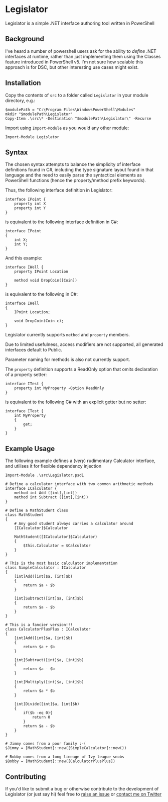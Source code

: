 # Legislator
Legislator is a simple .NET interface authoring tool written in PowerShell

## Background

I've heard a number of powershell users ask for the ability to _define_ .NET interfaces at runtime, rather than just implementing them using the Classes feature introduced in PowerShell v5. I'm not sure how scalable this approach is for DSC, but other interesting use cases might exist.

## Installation

Copy the contents of `src` to a folder called `Legislator` in your module directory, e.g.:

    $modulePath = "C:\Program Files\WindowsPowerShell\Modules"
    mkdir "$modulePath\Legislator"
    Copy-Item .\src\* -Destination "$modulePath\Legislator\" -Recurse

Import using `Import-Module` as you would any other module:

    Import-Module Legislator

## Syntax 

The chosen syntax attempts to balance the simplicity of interface definitions found in C#, including the type signature layout found in that language and the need to easily parse the syntactical elements as PowerShell functions (hence the property/method prefix keywords).

Thus, the following interface definition in Legislator:

    interface IPoint {
        property int X
        property int Y
    }

is equivalent to the following interface definition in C#:

    interface IPoint 
    {
        int X;
        int Y;
    }

And this example:

    interface IWell {
        property IPoint Location
        
        method void DropCoin([Coin])
    }

is equivalent to the following in C#:

    interface IWell
    {
        IPoint Location;

        void DropCoin(Coin c);
    }

Legislator currently supports `method` and `property` members.

Due to limited usefulness, access modifiers are not supported, all generated interfaces default to Public.

Parameter naming for methods is also not currently support.

The `property` definition supports a ReadOnly option that omits declaration of a property setter:

    interface ITest {
        property int MyProperty -Option ReadOnly
    }

is equivalent to the following C# with an explicit getter but no setter:

    interface ITest {
        int MyProperty
        {
            get;
        }
    }

## Example Usage

The following example defines a (_very_) rudimentary Calculator interface, and utilises it for flexible dependency injection

    Import-Module .\src\Legislator.psd1
    
    # Define a calculator interface with two common arithmetic methods
    interface ICalculator {
        method int Add ([int],[int])
        method int Subtract ([int],[int])
    }
    
    # Define a MathStudent class
    class MathStudent 
    {
        # Any good student always carries a calculator around
        [ICalculator]$Calculator

        MathStudent([ICalculator]$Calculator)
        {
            $this.Calculator = $Calculator
        }
    }
    
    # This is the most basic calculator implementation
    class SimpleCalculator : ICalculator
    {
        [int]Add([int]$a, [int]$b)
        {
            return $a + $b
        }
        
        [int]Subtract([int]$a, [int]$b)
        {
            return $a - $b
        }
    }
    
    # This is a fancier version!!!
    class CalculatorPlusPlus : ICalculator
    {
        [int]Add([int]$a, [int]$b)
        {
            return $a + $b
        }
        
        [int]Subtract([int]$a, [int]$b)
        {
            return $a - $b
        }

        [int]Multiply([int]$a, [int]$b)
        {
            return $a * $b
        }
        
        [int]Divide([int]$a, [int]$b)
        {
            if($b -eq 0){
                return 0
            }
            return $a - $b
        }
    }
   
    # Jimmy comes from a poor family :-(
    $Jimmy = [MathStudent]::new([SimpleCalculator]::new())
    
    # Bobby comes from a long lineage of Ivy league snobs
    $Bobby = [MathStudent]::new([CalculatorPlusPlus])

## Contributing

If you'd like to submit a bug or otherwise contribute to the development of Legislator (or just say hi) feel free to [raise an issue](https://github.com/IISResetMe/Legislator/issues/new) or [contact me on Twitter](https://twitter.com/IISResetMe) 